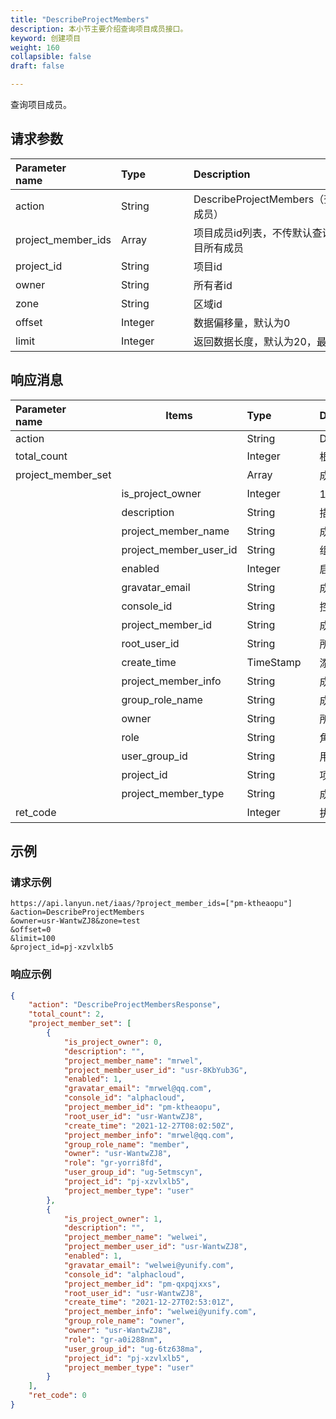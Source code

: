 ```yaml
---
title: "DescribeProjectMembers"
description: 本小节主要介绍查询项目成员接口。 
keyword: 创建项目
weight: 160
collapsible: false
draft: false

---
```




查询项目成员。

## 请求参数

| <span style="display:inline-block;width:100px">Parameter name</span> | <span style="display:inline-block;width:100">Type</span> | <span style="display:inline-block;width:280px">Description</span> | <span style="display:inline-block;width:100px">Required</span> |
| :----------------------------------------------------------- | :------------------------------------------------------- | :----------------------------------------------------------- | :----------------------------------------------------------- |
| action                                                       | String                                                   | DescribeProjectMembers（查询项目成员）                       | true                                                         |
| project_member_ids                                           | Array                                                    | 项目成员id列表，不传默认查询当前项目所有成员                 | false                                                        |
| project_id                                                   | String                                                   | 项目id                                                       | true                                                         |
| owner                                                        | String                                                   | 所有者id                                                     | false                                                        |
| zone                                                         | String                                                   | 区域id                                                       | false                                                        |
| offset                                                       | Integer                                                  | 数据偏移量，默认为0                                          | false                                                        |
| limit                                                        | Integer                                                  | 返回数据长度，默认为20，最大100                              | false                                                        |

## 响应消息

| <span style="display:inline-block;width:100px">Parameter name</span> | Items                  | <span style="display:inline-block;width:100px">Type</span> | <span style="display:inline-block;width:380px">Description</span> |
| :----------------------------------------------------------- | ---------------------- | :--------------------------------------------------------- | :----------------------------------------------------------- |
| action                                                       |                        | String                                                     | DescribeProjectMembersResponse                               |
| total_count                                                  |                        | Integer                                                    | 根据过滤条件得到的规则总数                                   |
| project_member_set                                           |                        | Array                                                      | 成员id                                                       |
|                                                              | is_project_owner       | Integer                                                    | 1表示项目管理员，0表示普通成员                               |
|                                                              | description            | String                                                     | 描述                                                         |
|                                                              | project_member_name    | String                                                     | 成员名称                                                     |
|                                                              | project_member_user_id | String                                                     | 组员id                                                       |
|                                                              | enabled                | Integer                                                    | 启用状态                                                     |
|                                                              | gravatar_email         | String                                                     | 成员邮箱                                                     |
|                                                              | console_id             | String                                                     | 控制台id                                                     |
|                                                              | project_member_id      | String                                                     | 成员id                                                       |
|                                                              | root_user_id           | String                                                     | 所有者root用户id                                             |
|                                                              | create_time            | TimeStamp                                                  | 添加时间                                                     |
|                                                              | project_member_info    | String                                                     | 成员信息                                                     |
|                                                              | group_role_name        | String                                                     | 成员名称                                                     |
|                                                              | owner                  | String                                                     | 所有者id                                                     |
|                                                              | role                   | String                                                     | 角色组id                                                     |
|                                                              | user_group_id          | String                                                     | 用户组id                                                     |
|                                                              | project_id             | String                                                     | 项目id                                                       |
|                                                              | project_member_type    | String                                                     | 成员类型                                                     |
| ret_code                                                     |                        | Integer                                                    | 执行成功与否，0表示成功，其他值则为错误代码                  |

## 示例 

### 请求示例

```url
https://api.lanyun.net/iaas/?project_member_ids=["pm-ktheaopu"]
&action=DescribeProjectMembers
&owner=usr-WantwZJ8&zone=test
&offset=0
&limit=100
&project_id=pj-xzvlxlb5
```

### 响应示例

```json
{
    "action": "DescribeProjectMembersResponse",
    "total_count": 2,
    "project_member_set": [
        {
            "is_project_owner": 0,
            "description": "",
            "project_member_name": "mrwel",
            "project_member_user_id": "usr-8KbYub3G",
            "enabled": 1,
            "gravatar_email": "mrwel@qq.com",
            "console_id": "alphacloud",
            "project_member_id": "pm-ktheaopu",
            "root_user_id": "usr-WantwZJ8",
            "create_time": "2021-12-27T08:02:50Z",
            "project_member_info": "mrwel@qq.com",
            "group_role_name": "member",
            "owner": "usr-WantwZJ8",
            "role": "gr-yorri8fd",
            "user_group_id": "ug-5etmscyn",
            "project_id": "pj-xzvlxlb5",
            "project_member_type": "user"
        },
        {
            "is_project_owner": 1,
            "description": "",
            "project_member_name": "welwei",
            "project_member_user_id": "usr-WantwZJ8",
            "enabled": 1,
            "gravatar_email": "welwei@yunify.com",
            "console_id": "alphacloud",
            "project_member_id": "pm-qxpqjxxs",
            "root_user_id": "usr-WantwZJ8",
            "create_time": "2021-12-27T02:53:01Z",
            "project_member_info": "welwei@yunify.com",
            "group_role_name": "owner",
            "owner": "usr-WantwZJ8",
            "role": "gr-a0i288nm",
            "user_group_id": "ug-6tz638ma",
            "project_id": "pj-xzvlxlb5",
            "project_member_type": "user"
        }
    ],
    "ret_code": 0
}
```